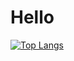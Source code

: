 <h1>Hello</h1>

[![Top Langs](https://github-readme-stats.vercel.app/api/top-langs/?username=NorskiyXVIII&layout=pie)](https://github.com/NorskiyXVIII)

